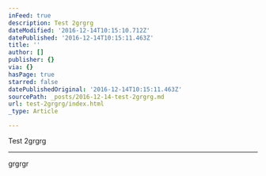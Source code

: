 ```yaml
---
inFeed: true
description: Test 2grgrg
dateModified: '2016-12-14T10:15:10.712Z'
datePublished: '2016-12-14T10:15:11.463Z'
title: ''
author: []
publisher: {}
via: {}
hasPage: true
starred: false
datePublishedOriginal: '2016-12-14T10:15:11.463Z'
sourcePath: _posts/2016-12-14-test-2grgrg.md
url: test-2grgrg/index.html
_type: Article

---
```

Test 2grgrg

---

grgrgr